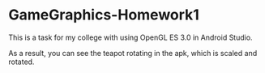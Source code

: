 # GameGraphics-Homework1

This is a task for my college with using OpenGL ES 3.0 in Android Studio.

As a result, you can see the teapot rotating in the apk, which is scaled and rotated.
